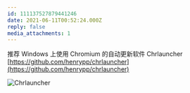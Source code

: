 ```yaml
---
id: 111137527879441246
date: 2021-06-11T00:52:24.000Z
reply: false
media_attachments: 1
---
```


推荐 Windows 上使用 Chromium 的自动更新软件 Chrlauncher [https://github.com/henrypp/chrlauncher](https://github.com/henrypp/chrlauncher)

![Chrlauncher ](https://files.e5n.cc/media_attachments/files/115/093/162/481/959/729/original/584b467c4e39a2db.png)
